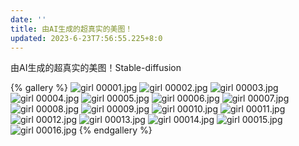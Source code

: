 ```yaml
---
date: ''
title: 由AI生成的超真实的美图！
updated: 2023-6-23T7:56:55.225+8:0
---
```

由AI生成的超真实的美图！Stable-diffusion

{% gallery %}
![girl 00001.jpg](https://ph.99shopla.com/girl00001.jpg)
![girl 00002.jpg](https://ph.99shopla.com/girl00002.jpg)
![girl 00003.jpg](https://ph.99shopla.com/girl00003.jpg)
![girl 00004.jpg](https://ph.99shopla.com/girl00004.jpg)
![girl 00005.jpg](https://ph.99shopla.com/girl00005.jpg)
![girl 00006.jpg](https://ph.99shopla.com/girl00006.jpg)
![girl 00007.jpg](https://ph.99shopla.com/girl00007.jpg)
![girl 00008.jpg](https://ph.99shopla.com/girl00008.jpg)
![girl 00009.jpg](https://ph.99shopla.com/girl00009.jpg)
![girl 00010.jpg](https://ph.99shopla.com/girl00010.jpg)
![girl 00011.jpg](https://ph.99shopla.com/girl00011.jpg)
![girl 00012.jpg](https://ph.99shopla.com/girl00012.jpg)
![girl 00013.jpg](https://ph.99shopla.com/girl00013.jpg)
![girl 00014.jpg](https://ph.99shopla.com/girl00014.jpeg)
![girl 00015.jpg](https://ph.99shopla.com/girl00015.jpeg)
![girl 00016.jpg](https://ph.99shopla.com/girl00016.jpeg)
{% endgallery %}






